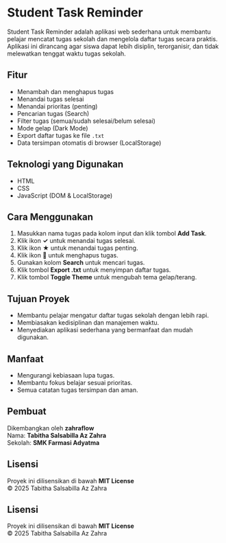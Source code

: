 # Student Task Reminder

Student Task Reminder adalah aplikasi web sederhana untuk membantu pelajar mencatat tugas sekolah dan mengelola daftar tugas secara praktis. Aplikasi ini dirancang agar siswa dapat lebih disiplin, terorganisir, dan tidak melewatkan tenggat waktu tugas sekolah.


## Fitur
- Menambah dan menghapus tugas
- Menandai tugas selesai
- Menandai prioritas (penting)
- Pencarian tugas (Search)
- Filter tugas (semua/sudah selesai/belum selesai)
- Mode gelap (Dark Mode)
- Export daftar tugas ke file `.txt`
- Data tersimpan otomatis di browser (LocalStorage)


## Teknologi yang Digunakan
- HTML
- CSS
- JavaScript (DOM & LocalStorage)


## Cara Menggunakan
1. Masukkan nama tugas pada kolom input dan klik tombol **Add Task**.
2. Klik ikon **✓** untuk menandai tugas selesai.
3. Klik ikon **★** untuk menandai tugas penting.
4. Klik ikon **🚮** untuk menghapus tugas.
5. Gunakan kolom **Search** untuk mencari tugas.
6. Klik tombol **Export .txt** untuk menyimpan daftar tugas.
7. Klik tombol **Toggle Theme** untuk mengubah tema gelap/terang.


## Tujuan Proyek
- Membantu pelajar mengatur daftar tugas sekolah dengan lebih rapi.
- Membiasakan kedisiplinan dan manajemen waktu.
- Menyediakan aplikasi sederhana yang bermanfaat dan mudah digunakan.


## Manfaat
- Mengurangi kebiasaan lupa tugas.
- Membantu fokus belajar sesuai prioritas.
- Semua catatan tugas tersimpan dan aman.


## Pembuat
Dikembangkan oleh **zahraflow**  
Nama: **Tabitha Salsabilla Az Zahra**  
Sekolah: **SMK Farmasi Adyatma**


## Lisensi
Proyek ini dilisensikan di bawah **MIT License**  
© 2025 Tabitha Salsabilla Az Zahra

















## Lisensi
Proyek ini dilisensikan di bawah **MIT License**  
© 2025 Tabitha Salsabilla Az Zahra
